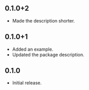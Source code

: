 ## 0.1.0+2

* Made the description shorter.

## 0.1.0+1

* Added an example.
* Updated the package description.

## 0.1.0

* Initial release.
